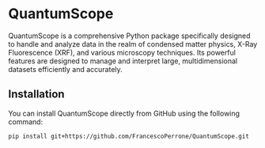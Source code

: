# QuantumScope

QuantumScope is a comprehensive Python package specifically designed to handle and analyze data in the realm of condensed matter physics, X-Ray Fluorescence (XRF), and various microscopy techniques. Its powerful features are designed to manage and interpret large, multidimensional datasets efficiently and accurately.

## Installation

You can install QuantumScope directly from GitHub using the following command:

```bash
pip install git+https://github.com/FrancescoPerrone/QuantumScope.git

